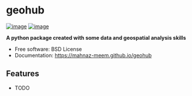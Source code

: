 # geohub


[![image](https://img.shields.io/pypi/v/geohub.svg)](https://pypi.python.org/pypi/geohub)
[![image](https://img.shields.io/conda/vn/conda-forge/geohub.svg)](https://anaconda.org/conda-forge/geohub)


**A python package created with some data and geospatial analysis skills**


-   Free software: BSD License
-   Documentation: https://mahnaz-meem.github.io/geohub
    

## Features

-   TODO
